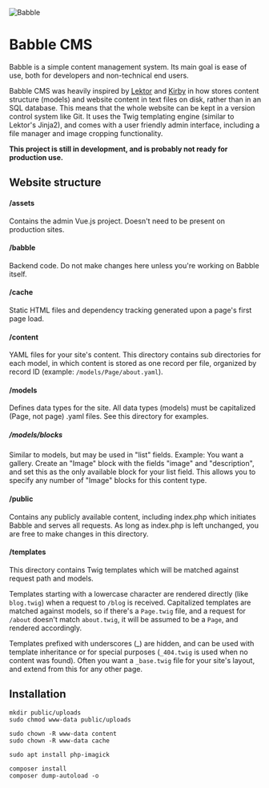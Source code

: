 ![Babble](https://rawgit.com/oal/babble/master/public/static/logo.svg)

# Babble CMS
Babble is a simple content management system. Its main goal is ease of use, 
both for developers and non-technical end users.

Babble CMS was heavily inspired by [Lektor](https://www.getlektor.com/)
and [Kirby](https://getkirby.com/) in how stores content structure (models) and
website content in text files on disk, rather than in an SQL database. This means
that the whole website can be kept in a version control system like Git. It uses
the Twig templating engine (similar to Lektor's Jinja2), and comes with a user
friendly admin interface, including a file manager and image cropping functionality.

**This project is still in development, and is probably not ready for production use.**

## Website structure
#### /assets
Contains the admin Vue.js project. Doesn't need to be present on production sites.

#### /babble
Backend code. Do not make changes here unless you're working on Babble itself.

#### /cache
Static HTML files and dependency tracking generated upon a page's first page load.

#### /content
YAML files for your site's content. This directory contains sub directories for each model,
in which content is stored as one record per file, organized by record ID
(example: `/models/Page/about.yaml`).

#### /models
Defines data types for the site. All data types (models) must be capitalized (Page, not page)
.yaml files. See this directory for examples.

##### /models/blocks
Similar to models, but may be used in "list" fields. Example: You want a gallery. Create an
"Image" block with the fields "image" and "description", and set this as the only available
block for your list field. This allows you to specify any number of "Image" blocks for this
content type.

#### /public
Contains any publicly available content, including index.php which initiates Babble and
serves all requests. As long as index.php is left unchanged, you are free to make changes
in this directory.

#### /templates
This directory contains Twig templates which will be matched against request path and
models.

Templates starting with a lowercase character are rendered directly (like `blog.twig`) 
when a request to `/blog` is received. Capitalized templates are matched against models, 
so if there's a `Page.twig` file, and a request for `/about` doesn't match `about.twig`, 
it will be assumed to be a `Page`, and rendered accordingly.

Templates prefixed with underscores (_) are hidden, and can be used with template
inheritance or for special purposes (`_404.twig` is used when no content was found). 
Often you want a `_base.twig` file for your site's layout, and extend from this for any
other page.

## Installation
```
mkdir public/uploads
sudo chmod www-data public/uploads

sudo chown -R www-data content
sudo chown -R www-data cache

sudo apt install php-imagick

composer install
composer dump-autoload -o
```